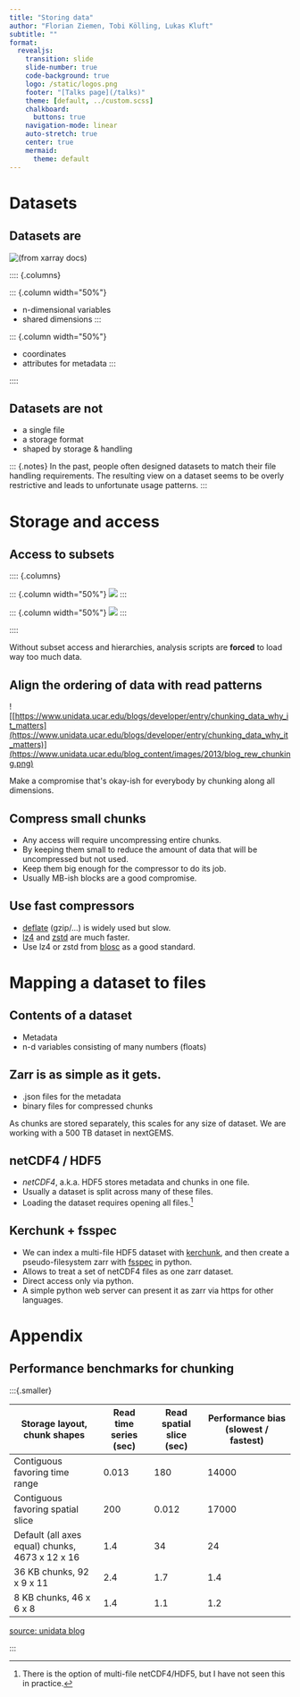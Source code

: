 ```yaml
---
title: "Storing data"
author: "Florian Ziemen, Tobi Kölling, Lukas Kluft"
subtitle: ""
format:
  revealjs:
    transition: slide
    slide-number: true
    code-background: true
    logo: /static/logos.png
    footer: "[Talks page](/talks)"
    theme: [default, ../custom.scss]
    chalkboard:
      buttons: true
    navigation-mode: linear
    auto-stretch: true
    center: true
    mermaid:
      theme: default
---
```


# Datasets

## Datasets are

![(from [xarray docs](https://docs.xarray.dev/en/stable/user-guide/data-structures.html))](dataset.png)


:::: {.columns}

::: {.column width="50%"}
* n-dimensional variables
* shared dimensions
:::

::: {.column width="50%"}
* coordinates
* attributes for metadata
:::

::::

## Datasets are not

* a single file
* a storage format
* shaped by storage & handling

::: {.notes}
In the past, people often designed datasets to match their file handling requirements.
The resulting view on a dataset seems to be overly restrictive and leads to unfortunate usage patterns.
:::

# Storage and access

## Access to subsets

:::: {.columns}

::: {.column width="50%"}
![](data_usage_1.png)
:::

::: {.column width="50%"}
![](data_usage_2.png)
:::

::::

Without subset access and hierarchies, analysis scripts are **forced** to load way too much data.


## Align the ordering of data with read patterns

![[https://www.unidata.ucar.edu/blogs/developer/entry/chunking_data_why_it_matters](https://www.unidata.ucar.edu/blogs/developer/entry/chunking_data_why_it_matters)](https://www.unidata.ucar.edu/blog_content/images/2013/blog_rew_chunking.png)

Make a compromise that's okay-ish for everybody by chunking along all dimensions.

## Compress small chunks

* Any access will require uncompressing entire chunks. 
* By keeping them small to reduce the amount of data that will be uncompressed but not used.
* Keep them big enough for the compressor to do its job.
* Usually MB-ish blocks are a good compromise.

## Use fast compressors

* [deflate](https://en.wikipedia.org/wiki/Deflate) (gzip/...) is widely used but slow.
* [lz4](https://en.wikipedia.org/wiki/LZ4_(compression_algorithm)) and [zstd](https://en.wikipedia.org/wiki/Zstd) are much faster.
* Use lz4 or zstd from [blosc](http://blosc.org/) as a good standard.


# Mapping a dataset to files

## Contents of a dataset

* Metadata
* n-d variables consisting of many numbers (floats)

## Zarr is as simple as it gets.

* .json files for the metadata
* binary files for compressed chunks

As chunks are stored separately, this scales for any size of dataset. We are working with a 500 TB dataset in nextGEMS.

## netCDF4 / HDF5

* *netCDF4*, a.k.a. HDF5 stores metadata and chunks in one file.
* Usually a dataset is split across many of these files.
* Loading the dataset requires opening all files.[^1]

[^1]: There is the option of multi-file netCDF4/HDF5, but I have not seen this in practice.

## Kerchunk + fsspec

* We can index a multi-file HDF5 dataset with [kerchunk](https://github.com/fsspec/kerchunk), and then create a pseudo-filesystem zarr with [fsspec](https://github.com/fsspec) in python.
* Allows to treat a set of netCDF4 files as one zarr dataset.
* Direct access only via python.
* A simple python web server can present it as zarr via https for other languages.

# Appendix

## Performance benchmarks for chunking

:::{.smaller}

Storage layout, chunk shapes |	Read time series (sec) 	| Read spatial slice (sec) 	| Performance bias (slowest / fastest) |
|--------------|------|-----|-----|
|Contiguous favoring time range|  	0.013 | 	180| 	14000|
|Contiguous favoring spatial slice 	|200 |	0.012 |	17000|
|Default (all axes equal) chunks, 4673 x 12 x 16 | 	1.4 |	34 |	24|
|36 KB chunks, 92 x 9 x 11 |	2.4 | 1.7| 1.4|
|8 KB chunks, 46 x 6 x 8 |	1.4 |	1.1 |	1.2|

[source: unidata blog](https://www.unidata.ucar.edu/blogs/developer/entry/chunking_data_why_it_matters)

:::